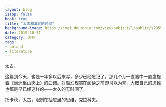 ```yaml
---
layout: blog
istop: false
book: true
title: "太古和其他的时间"
background-image: https://img1.doubanio.com/view/subject/l/public/s29597667.jpg
date: 2019-10-31
category: 读书
tags:
- poland
- literature
---
```


 太古。

这篇到今天，也是一年多以后来写，多少已经忘记了。那几个月一直脑中一直盘旋着《满洲里山岗上》的曲调。对魔幻现实在阅读之前即习以为常，大概自己的思维也都是早已经这样的——太久的无时间了。

托卡秋，太古，限制在抽屉里的思维，克拉科夫。